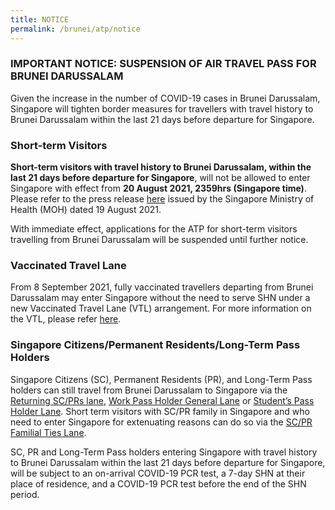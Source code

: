 ```yaml
---
title: NOTICE
permalink: /brunei/atp/notice
---
```

### IMPORTANT NOTICE: SUSPENSION OF AIR TRAVEL PASS FOR BRUNEI DARUSSALAM

Given the increase in the number of COVID-19 cases in Brunei Darussalam, Singapore will tighten border measures for travellers with travel history to Brunei Darussalam within the last 21 days before departure for Singapore.

### Short-term Visitors

**Short-term visitors with travel history to Brunei Darussalam, within the last 21 days before departure for Singapore**, will not be allowed to enter Singapore with effect from **20 August 2021, 2359hrs (Singapore time)**. Please refer to the press release <a href="">here</a> issued by the Singapore Ministry of Health (MOH) dated 19 August 2021.
	
With immediate effect, applications for the ATP for short-term visitors travelling from Brunei Darussalam will be suspended until further notice.

### Vaccinated Travel Lane

From 8 September 2021, fully vaccinated travellers departing from Brunei Darussalam may enter Singapore without the need to serve SHN under a new Vaccinated Travel Lane (VTL) arrangement. For more information on the VTL, please refer <a href="">here</a>.

### Singapore Citizens/Permanent Residents/Long-Term Pass Holders
	
Singapore Citizens (SC), Permanent Residents (PR), and Long-Term Pass holders can still travel from Brunei Darussalam to Singapore via the [Returning SC/PRs lane](/sc-pr/overview), [Work Pass Holder General Lane](/wphl/overview) or [Student’s Pass Holder Lane](/stpl/requirements-and-process). Short term visitors with SC/PR family in Singapore and who need to enter Singapore for extenuating reasons can do so via the [SC/PR Familial Ties Lane](/scpr-familial-ties-lane/requirements-and-process). 

SC, PR and Long-Term Pass holders entering Singapore with travel history to Brunei Darussalam within the last 21 days before departure for Singapore, will be subject to an on-arrival COVID-19 PCR test, a 7-day SHN at their place of residence, and a COVID-19 PCR test before the end of the SHN period.